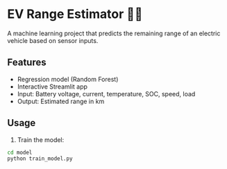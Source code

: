 # EV Range Estimator 🔋🚗

A machine learning project that predicts the remaining range of an electric vehicle based on sensor inputs.

## Features
- Regression model (Random Forest)
- Interactive Streamlit app
- Input: Battery voltage, current, temperature, SOC, speed, load
- Output: Estimated range in km

## Usage
1. Train the model:
```bash
cd model
python train_model.py
